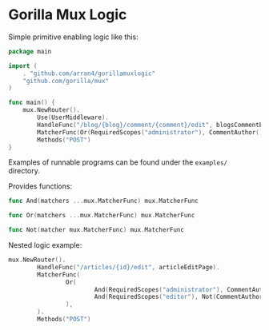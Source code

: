 # Gorilla Mux Logic

Simple primitive enabling logic like this:

```go
package main

import (
	. "github.com/arran4/gorillamuxlogic"
	"github.com/gorilla/mux"
)

func main() {
	mux.NewRouter().
		Use(UserMiddleware).
		HandleFunc("/blog/{blog}/comment/{comment}/edit", blogsCommentEditPage).
		MatcherFunc(Or(RequiredScopes("administrator"), CommentAuthor())).
		Methods("POST")
}
```

Examples of runnable programs can be found under the `examples/` directory.

Provides functions:
```go
func And(matchers ...mux.MatcherFunc) mux.MatcherFunc

func Or(matchers ...mux.MatcherFunc) mux.MatcherFunc

func Not(matcher mux.MatcherFunc) mux.MatcherFunc

```

Nested logic example:

```go
mux.NewRouter().
        HandleFunc("/articles/{id}/edit", articleEditPage).
        MatcherFunc(
                Or(
                        And(RequiredScopes("administrator"), CommentAuthor()),
                        And(RequiredScopes("editor"), Not(CommentAuthor())),
                ),
        ).
        Methods("POST")
```
